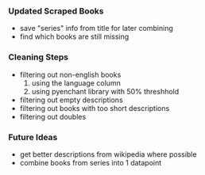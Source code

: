 ### Updated Scraped Books
- save "series" info from title for later combining
- find which books are still missing

### Cleaning Steps


- filtering out non-english books
    1. using the language column
    2. using pyenchant library with 50% threshhold
- filtering out empty descriptions
- filtering out books with too short descriptions
- filtering out doubles

### Future Ideas
- get better descriptions from wikipedia where possible
- combine books from series into 1 datapoint



